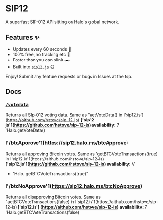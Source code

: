 # SIP12

A superfast SIP-012 API sitting on Halo's global network.

## Features ✨

- Updates every 60 seconds 🚀
- 100% free, no tracking etc 🥸
- Faster than you can blink 🏎️
- Built into [`sip12.js`](https://github.com/hstove/sip-12-js) 😃

Enjoy! Submit any feature requests or bugs in Issues at the top.

## Docs

### [`/votedata`](https://sip12.halo.ms/votedata)
Returns all SIp-012 voting data.
Same as
"aetVoteData() in I'sip12.is'] (https://aithub.com/hstove/sip-12-js)
**['sip12 js'1(https://github.com/hstove/sip-12-js) availability:**
7
'Halo.getVoteData()
### I'/btcAporove'1(httos://sip12.halo.ms/btcApprove)
Returns all approving Bitcoin votes. Same as
'getBTCVoteTransactions(true)
in l'sip12.is'1(httos://aithub.com/hstove/sip-12-is)
**['sip12.js'1(https://github.com/hstove/sip-12-is) availability:** V
- 'Halo. getBTCVoteTransactions(true)"
### I'/btcNoApprove'1(https://sip12.halo.ms/btcNoApprove)
Returns all disapproving Bitcoin votes. Same as
"aetBTCVoteTransactions(false) in I'sip12.is'1(httos://aithub.com/hstove/sip-12-is)
**['sip12.is'] (https://aithub.com/hstove/sip-12-is) availabilitv:**
7
'Halo.getBTCVoteTransactions(false)

